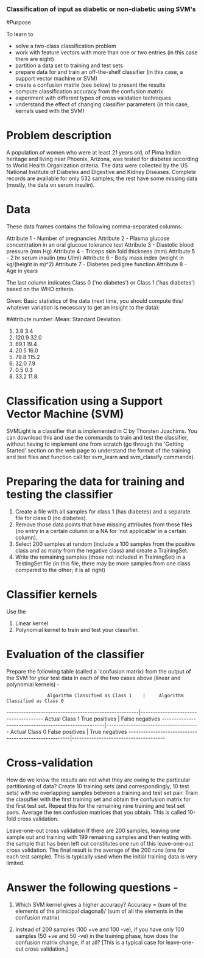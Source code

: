 ### Classification of input as diabetic or non-diabetic using SVM's

#Purpose 

To learn to 

 * solve a two-class classification problem
 * work with feature vectors with more than one or two entries (in this case there are eight) 
 * partition a data set to training and test sets  
 * prepare data for and train an off-the-shelf classifier (in this case, a support vector machine or SVM) 
 * create a confusion matrix (see below) to present the results
 * compute classification accuracy from the confusion matrix 
 * experiment with different types of cross validation techniques 
 * understand the effect of changing classifier parameters (in this case, kernals used with the SVM)

# Problem description
A population of women who were at least 21 years old, of Pima Indian heritage and living near Phoenix, Arizona, was tested for diabetes according to World Health Organization criteria. The data were collected by the US National Institute of Diabetes and Digestive and Kidney Diseases. Complete records are available for only 532 samples; the rest have some missing data (mostly, the data on serum insulin).

# Data
These data frames contains the following comma-separated columns:

Attribute 1 - Number of pregnancies
Attribute 2 - Plasma glucose concentration in an oral glucose tolerance test
Attribute 3 - Diastolic blood pressure (mm Hg)
Attribute 4 - Triceps skin fold thickness (mm)
Attribute 5 - 2 hr serum insulin (mu U/ml) 
Attribute 6 - Body mass index (weight in kg/(height in m)\^2)
Attribute 7 - Diabetes pedigree function
Attribute 8 - Age in years

The last column indicates Class 0 ('no diabetes') or Class 1 ('has diabetes') based on the WHO criteria. 

Given: Basic statistics of the data (next time, you should compute this/ whatever variation is necessary to get an insight to the data): 

#Attribute number: Mean: Standard Deviation:
1. 3.8 3.4
2. 120.9 32.0
3. 69.1 19.4
4. 20.5 16.0
5. 79.8 115.2
6. 32.0 7.9
7. 0.5 0.3
8. 33.2 11.8

# Classification using a Support Vector Machine (SVM) 

SVMLight is a classifier that is implemented in C by Thorsten Joachims. You can download this and use the commands to train and test the classifier, without having to implement one from scratch (go through the 'Getting Started' section on the web page to understand the format of the training and test files and function call for svm_learn and svm_classify commands). 

# Preparing the data for training and testing the classifier

1. Create a file with all samples for class 1 (has diabetes) and a separate file for class 0 (no diabetes).
2. Remove those data points that have missing attributes from these files (no entry in a certain column or a NA for 'not applicable' in a certain column).
3. Select 200 samples at random (include a 100 samples from the positive class and as many from the negative class) and create a TrainingSet.
4. Write the remaining samples (those not included in TrainingSet) in a TestingSet file (in this file, there may be more samples from one class compared to the other; it is all right)

# Classifier kernels 

Use the
1. Linear kernel
2. Polynomial kernel
to train and test your classifier.

# Evaluation of the classifier 

Prepare the following table (called a 'confusion matrix) from the output of the SVM for your test data in each of the two cases above (linear and polynomial kernels) -


                   Algorithm Classified as Class 1    |     Algorithm Classified as Class 0
------------------------------------------------------|--------------------------------------
Actual Class 1         True positives                 |         False negatives
------------------------------------------------------|--------------------------------------
Actual Class 0        False positives                 |         True negatives
------------------------------------------------------|--------------------------------------

# Cross-validation 

How do we know the results are not what they are owing to the particular partitioning of data? Create 10 training sets (and correspondingly, 10 test sets) with no overlapping samples between a training and test set pair. Train the classifier with the first training set and obtain the confusion matrix for the first test set. Repeat this for the remaining nine training and test set pairs. Average the ten confusion matrices that you obtain. This is called 10-fold cross validation. 

Leave-one-out cross validation 
If there are 200 samples, leaving one sample out and training with 199 remaining samples and then testing with the sample that has been left out constitutes one run of this leave-one-out cross validation. The final result is the average of the 200 runs (one for each test sample). This is typically used when the initial training data is very limited.

# Answer the following questions - 

1. Which SVM kernel gives a higher accuracy? 
Accuracy = (sum of the elements of the prinicipal diagonal)/ (sum of all the elements in the confusion matrix)

2. Instead of 200 samples (100 +ve and 100 -ve), if you have only 100 samples (50 +ve and 50 -ve) in the training phase, how does the confusion matrix change, if at all? [This is a typical case for leave-one-out cross validation.]

